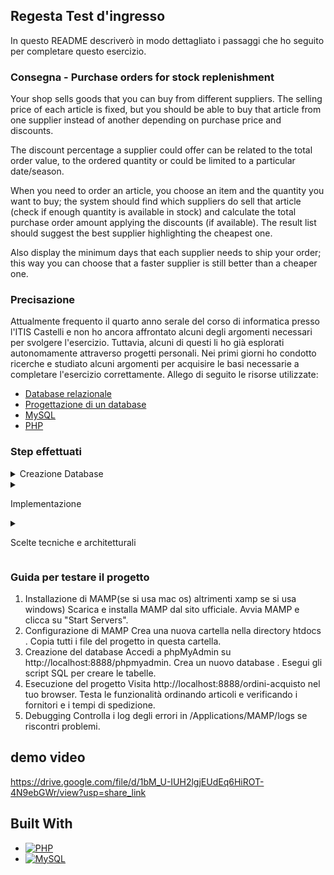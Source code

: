 ## Regesta Test d'ingresso

In questo README descriverò in modo dettagliato i passaggi che ho seguito per completare questo esercizio.

### Consegna - Purchase orders for stock replenishment

Your shop sells goods that you can buy from different suppliers. The selling price of each article is fixed, but you should be able to buy that article from one supplier instead of another depending on purchase price and discounts.

The discount percentage a supplier could offer can be related to the total order value, to the ordered quantity or could be limited to a particular date/season.

When you need to order an article, you choose an item and the quantity you want to buy; the system should find which suppliers do sell that article (check if enough quantity is available in stock) and calculate the total purchase order amount applying the discounts (if available). The result list should suggest the best supplier highlighting the cheapest one.

Also display the minimum days that each supplier needs to ship your order; this way you can choose that a faster supplier is still better than a cheaper one.

### Precisazione

Attualmente frequento il quarto anno serale del corso di informatica presso l'ITIS Castelli e non ho ancora affrontato alcuni degli argomenti necessari per svolgere l'esercizio. Tuttavia, alcuni di questi li ho già esplorati autonomamente attraverso progetti personali. Nei primi giorni ho condotto ricerche e studiato alcuni argomenti per acquisire le basi necessarie a completare l'esercizio correttamente. Allego di seguito le risorse utilizzate:

- [Database relazionale](https://www.oracle.com/it/database/what-is-a-relational-database/)
- [Progettazione di un database](https://ilprofdinformatica.altervista.org/classe5/db_progetto.htm)
- [MySQL](https://www.youtube.com/watch?v=5OdVJbNCSso)
- [PHP](https://www.youtube.com/watch?v=zZ6vybT1HQs)

### Step effettuati

<details close>
<summary>
Creazione Database
</summary> 
<br>
NB: si presume questo database gestisce solo le transazione di acquisti di articoli da parte del nostro shop dai fornitore e non le transazioni di vendita degli articoli ai clienti
  
#### Entità e relativi attributi
- Shop: shop_id - name - via - civico - citta - nazione
- Good: good_id - name - selling_price (prezzo di vendita fisso) - purchase_price (in questo caso, il prezzo rappresenta il prezzo di vendita del prodotto da parte del fornitore)
- Supplier: supplier_id - name - discount_total_value_ind (JSON con le indicazioni su come effettutre lo sconto) - discount_on_quantity_ind (JSON con le indicazioni su come effettutre lo sconto) - discount_date_season_ind (JSON con le indicazioni su come effettutre lo sconto) - min_days_to_ship (questo attributo può essere nullo)
- Stock: stock_id - quantita

### Cardinalità

- Good-Supplier => N:N (FORNIRE): un articolo può essere fornito da più fornitori, e un fornitore può offrire più articoli.
- Supplier-Stock => 1:N (GESTIRE): un fornitore può gestire più scorte di diversi prodotti, mentre una scorta specifica è gestita da un unico fornitore.
- Good-Stock => 1:N (CONTENERE): un articolo può essere presente in più scorte gestite da diversi fornitori, mentre una specifica scorta contiene un solo articolo (in quantità variabile)
- Shop-Good => N:N (ACQUISTARE): Un negozio può acquistare più articoli, mentre un articolo può essere acquistato da un più negozi

### Schema logico

- shop (`shop_id` - name - via - civico - citta - nazione)
- Good (`good_id` - name - selling_price - purchase_price)
- Supplier (`supplier_id` - name - discount_total_value_ind - discount_on_quantity_ind - discount_date_season_ind - min_days_to_ship)
- Stock (`stock_id` - quantita - supplier_id (FK) - good_id (FK))
- FORNIRE (`good_id` (FK) - `supplier_id` (FK))
- ACQUISTARE (`shop_id` (FK) - `good_id` (FK))

</details>

<details close>
<summary>
  
Implementazione
</summary> 
<br>

### Connessione al Database:

Ho creato un file separato per gestire la connessione tra PHP e MySQL, permettendo al sistema di accedere al database per eseguire le operazioni necessarie.
  
### Recupero Fornitori:

Il sistema ricerca i fornitori che vendono l'articolo selezionato, verificando la disponibilità di stock e recuperando informazioni come prezzo e tempi di spedizione.

### Applicazione Sconti:

Ho implementato una logica per applicare sconti basati sul totale dell'ordine, quantità o periodi stagionali, se disponibili.

### Calcolo Totale e Scelta del Fornitore:

Il sistema calcola il costo totale e suggerisce il fornitore più economico, mostrando anche i tempi di spedizione per permettere una scelta ottimale.
</details>

<details close>
<summary>
  
Scelte tecniche e architetturali
</summary>
<br>

### Database relazionale

Ho scelto di utilizzare un database relazionale poiché permette di gestire in modo efficace le relazioni tra articoli, fornitori e scorte. Grazie all'integrità referenziale garantita dalle chiavi esterne, posso gestire le relazioni N
tra articoli e fornitori, rendendo il sistema scalabile e facilmente aggiornabile.

### Modellazione delle entità

Ho deciso di creare tabelle separate per le entità principali come Shop, Good, Supplier e Stock, poiché ciascuna di queste ha attributi specifici e distinti. Ho scelto di non includere informazioni di vendita ai clienti perché la richiesta si concentra esclusivamente sugli acquisti dai fornitori.

### Gestione degli sconti con JSON

Per semplificare la gestione degli sconti variabili (sul totale ordine, sulla quantità e stagionali), ho deciso di memorizzare le informazioni sugli sconti in formato JSON. Questo mi permette di gestire dinamicamente le regole di sconto senza dover cambiare la struttura del database, mantenendo flessibile l'integrazione di nuovi tipi di sconti.

### Separazione della connessione al database

Ho separato la logica di connessione al database in un file Connect.php per garantire la modularità del codice. In questo modo, eventuali modifiche ai parametri di connessione (come hostname o credenziali) possono essere fatte centralmente senza dover modificare altre parti del progetto.

### Scelta dei fornitori basata su prezzo e tempi di spedizione

La logica di calcolo del miglior fornitore è stata pensata per offrire flessibilità. Non mi sono limitato a trovare solo il prezzo più basso, ma ho considerato anche i tempi di spedizione, permettendo all'utente di scegliere tra un fornitore economico e uno più veloce. Questo riflette una necessità reale in contesti di approvvigionamento.
</details>


### Guida per testare il progetto

1. Installazione di MAMP(se si usa mac os) altrimenti xamp se si usa windows)
Scarica e installa MAMP dal sito ufficiale.
Avvia MAMP e clicca su "Start Servers".
2. Configurazione di MAMP
Crea una nuova cartella nella directory htdocs .
Copia tutti i file del progetto in questa cartella.
3. Creazione del database
Accedi a phpMyAdmin su http://localhost:8888/phpmyadmin.
Crea un nuovo database .
Esegui gli script SQL per creare le tabelle.
4. Esecuzione del progetto
Visita http://localhost:8888/ordini-acquisto nel tuo browser.
Testa le funzionalità ordinando articoli e verificando i fornitori e i tempi di spedizione.
5. Debugging
Controlla i log degli errori in /Applications/MAMP/logs se riscontri problemi.


## demo video
https://drive.google.com/file/d/1bM_U-IUH2lgjEUdEq6HiROT-4N9ebGWr/view?usp=share_link

## Built With

- [![PHP][PHP-badge]][PHP-url]
- [![MySQL][MySQL-badge]][MySQL-url]

[PHP-badge]: https://img.shields.io/badge/PHP-777BB4?style=flat&logo=php&logoColor=white
[MySQL-badge]: https://img.shields.io/badge/MySQL-00618A?style=flat&logo=mysql&logoColor=white
[PHP-url]: https://www.php.net/
[MySQL-url]: https://www.mysql.com/
